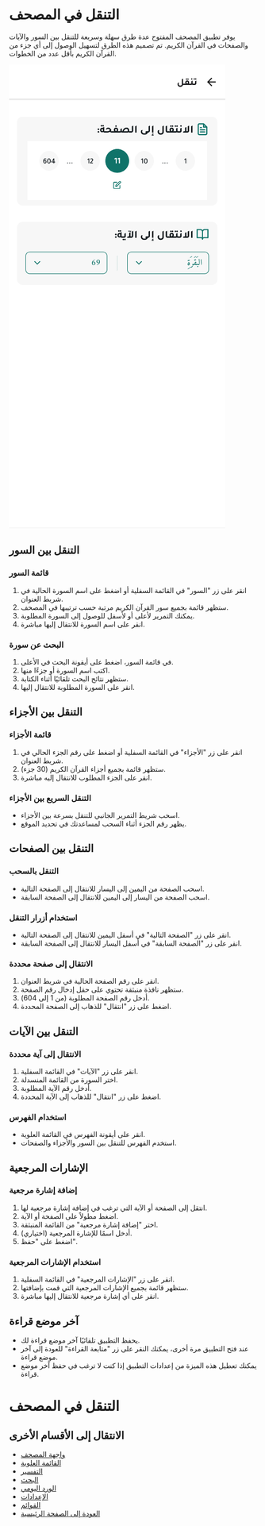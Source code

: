 # التنقل في المصحف

يوفر تطبيق المصحف المفتوح عدة طرق سهلة وسريعة للتنقل بين السور والآيات والصفحات في القرآن الكريم. تم تصميم هذه الطرق لتسهيل الوصول إلى أي جزء من القرآن الكريم بأقل عدد من الخطوات.

![واجهة التنقل](../screenshots/navigation-screen.png)

## التنقل بين السور

### قائمة السور

1. انقر على زر "السور" في القائمة السفلية أو اضغط على اسم السورة الحالية في شريط العنوان.
2. ستظهر قائمة بجميع سور القرآن الكريم مرتبة حسب ترتيبها في المصحف.
3. يمكنك التمرير لأعلى أو لأسفل للوصول إلى السورة المطلوبة.
4. انقر على اسم السورة للانتقال إليها مباشرة.

### البحث عن سورة

1. في قائمة السور، اضغط على أيقونة البحث في الأعلى.
2. اكتب اسم السورة أو جزءًا منها.
3. ستظهر نتائج البحث تلقائيًا أثناء الكتابة.
4. انقر على السورة المطلوبة للانتقال إليها.

## التنقل بين الأجزاء

### قائمة الأجزاء

1. انقر على زر "الأجزاء" في القائمة السفلية أو اضغط على رقم الجزء الحالي في شريط العنوان.
2. ستظهر قائمة بجميع أجزاء القرآن الكريم (30 جزء).
3. انقر على الجزء المطلوب للانتقال إليه مباشرة.

### التنقل السريع بين الأجزاء

- اسحب شريط التمرير الجانبي للتنقل بسرعة بين الأجزاء.
- يظهر رقم الجزء أثناء السحب لمساعدتك في تحديد الموقع.

## التنقل بين الصفحات

### التنقل بالسحب

- اسحب الصفحة من اليمين إلى اليسار للانتقال إلى الصفحة التالية.
- اسحب الصفحة من اليسار إلى اليمين للانتقال إلى الصفحة السابقة.

### استخدام أزرار التنقل

- انقر على زر "الصفحة التالية" في أسفل اليمين للانتقال إلى الصفحة التالية.
- انقر على زر "الصفحة السابقة" في أسفل اليسار للانتقال إلى الصفحة السابقة.

### الانتقال إلى صفحة محددة

1. انقر على رقم الصفحة الحالية في شريط العنوان.
2. ستظهر نافذة منبثقة تحتوي على حقل إدخال رقم الصفحة.
3. أدخل رقم الصفحة المطلوبة (من 1 إلى 604).
4. اضغط على زر "انتقال" للذهاب إلى الصفحة المحددة.

## التنقل بين الآيات

### الانتقال إلى آية محددة

1. انقر على زر "الآيات" في القائمة السفلية.
2. اختر السورة من القائمة المنسدلة.
3. أدخل رقم الآية المطلوبة.
4. اضغط على زر "انتقال" للذهاب إلى الآية المحددة.

### استخدام الفهرس

- انقر على أيقونة الفهرس في القائمة العلوية.
- استخدم الفهرس للتنقل بين السور والأجزاء والصفحات.

## الإشارات المرجعية

### إضافة إشارة مرجعية

1. انتقل إلى الصفحة أو الآية التي ترغب في إضافة إشارة مرجعية لها.
2. اضغط مطولاً على الصفحة أو الآية.
3. اختر "إضافة إشارة مرجعية" من القائمة المنبثقة.
4. أدخل اسمًا للإشارة المرجعية (اختياري).
5. اضغط على "حفظ".

### استخدام الإشارات المرجعية

1. انقر على زر "الإشارات المرجعية" في القائمة السفلية.
2. ستظهر قائمة بجميع الإشارات المرجعية التي قمت بإضافتها.
3. انقر على أي إشارة مرجعية للانتقال إليها مباشرة.

## آخر موضع قراءة

- يحفظ التطبيق تلقائيًا آخر موضع قراءة لك.
- عند فتح التطبيق مرة أخرى، يمكنك النقر على زر "متابعة القراءة" للعودة إلى آخر موضع قراءة.
- يمكنك تعطيل هذه الميزة من إعدادات التطبيق إذا كنت لا ترغب في حفظ آخر موضع قراءة.

# التنقل في المصحف

## الانتقال إلى الأقسام الأخرى

- [واجهة المصحف](./mushaf_interface.md)
- [القائمة العلوية](./top_menu.md)
- [التفسير](./tafseer.md)
- [البحث](./search.md)
- [الورد اليومي](./tracker.md)
- [الإعدادات](./settings.md)
- [القوائم](./lists.md)
- [العودة إلى الصفحة الرئيسية](./README.md)
